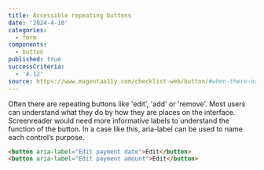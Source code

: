 ```yaml
---
title: Accessible repeating buttons
date: '2024-4-10'
categories:
  - form
components:
  - button
published: true
successCriteria:
  - '4.12'
source: https://www.magentaa11y.com/checklist-web/button/#when-there-are-repeating-buttons
---
```


Often there are repeating buttons like 'edit', 'add' or 'remove'. Most users can understand what they do by how they are places on the interface. Screenreader would need more informative labels to understand the function of the button.
In a case like this, aria-label can be used to name each control’s purpose.

```html
<button aria-label="Edit payment date">Edit</button>
<button aria-label="Edit payment amount">Edit</button>
```
